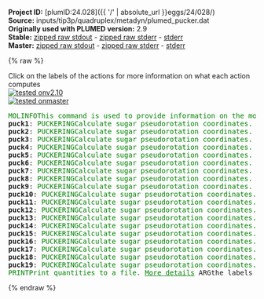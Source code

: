 **Project ID:** [plumID:24.028]({{ '/' | absolute_url }}eggs/24/028/)  
**Source:** inputs/tip3p/quadruplex/metadyn/plumed_pucker.dat  
**Originally used with PLUMED version:** 2.9  
**Stable:** [zipped raw stdout](plumed_pucker.dat.plumed.stdout.txt.zip) - [zipped raw stderr](plumed_pucker.dat.plumed.stderr.txt.zip) - [stderr](plumed_pucker.dat.plumed.stderr)  
**Master:** [zipped raw stdout](plumed_pucker.dat.plumed_master.stdout.txt.zip) - [zipped raw stderr](plumed_pucker.dat.plumed_master.stderr.txt.zip) - [stderr](plumed_pucker.dat.plumed_master.stderr)  

{% raw %}
<div class="plumedpreheader">
<div class="headerInfo" id="value_details_data/inputs/tip3p/quadruplex/metadyn/plumed_pucker.dat"> Click on the labels of the actions for more information on what each action computes </div>
<div class="containerBadge">
<div class="headerBadge"><a href="plumed_pucker.dat.plumed.stderr"><img src="https://img.shields.io/badge/v2.10-passing-green.svg" alt="tested onv2.10" /></a></div>
<div class="headerBadge"><a href="plumed_pucker.dat.plumed_master.stderr"><img src="https://img.shields.io/badge/master-passing-green.svg" alt="tested onmaster" /></a></div>
</div>
</div>
<pre class="plumedlisting">
<span class="plumedtooltip" style="color:green">MOLINFO<span class="right">This command is used to provide information on the molecules that are present in your system. <a href="https://www.plumed.org/doc-master/user-doc/html/MOLINFO" style="color:green">More details</a><i></i></span></span> <span class="plumedtooltip">STRUCTURE<span class="right">a file in pdb format containing a reference structure<i></i></span></span>=../conf.pdb <span class="plumedtooltip">MOLTYPE<span class="right"> what kind of molecule is contained in the pdb file - usually not needed since protein/RNA/DNA are compatible<i></i></span></span>=rna
<span style="display:none;" id="data/inputs/tip3p/quadruplex/metadyn/plumed_pucker.dat">The MOLINFO action with label <b></b> calculates something</span><b name="data/inputs/tip3p/quadruplex/metadyn/plumed_pucker.datpuck1" onclick='showPath("data/inputs/tip3p/quadruplex/metadyn/plumed_pucker.dat","data/inputs/tip3p/quadruplex/metadyn/plumed_pucker.datpuck1","data/inputs/tip3p/quadruplex/metadyn/plumed_pucker.datpuck1","brown")'>puck1</b>: <span class="plumedtooltip" style="color:green">PUCKERING<span class="right">Calculate sugar pseudorotation coordinates. <a href="https://www.plumed.org/doc-master/user-doc/html/PUCKERING" style="color:green">More details</a><i></i></span></span> <span class="plumedtooltip">ATOMS<span class="right">the five or six atoms of the sugar ring in the proper order<i></i></span></span>=<span class="plumedtooltip">@sugar-1<span class="right">the heavy atoms of the sugar in residue 1. <a href="https://www.plumed.org/doc-master/user-doc/html/MOLINFO">Click here</a> for more information. <i></i></span></span>
<span style="display:none;" id="data/inputs/tip3p/quadruplex/metadyn/plumed_pucker.datpuck1">The PUCKERING action with label <b>puck1</b> calculates the following quantities:<table  align="center" frame="void" width="95%" cellpadding="5%"><tr><td width="5%"><b> Quantity </b>  </td><td><b> Description </b> </td></tr><tr><td width="5%">puck1.phs</td><td>Pseudorotation phase (5 membered rings)</td></tr><tr><td width="5%">puck1.amp</td><td>Pseudorotation amplitude (5 membered rings)</td></tr><tr><td width="5%">puck1.Zx</td><td>Pseudorotation x Cartesian component (5 membered rings)</td></tr><tr><td width="5%">puck1.Zy</td><td>Pseudorotation y Cartesian component (5 membered rings)</td></tr><tr><td width="5%">puck1.phi</td><td>Pseudorotation phase (6 membered rings)</td></tr><tr><td width="5%">puck1.theta</td><td>Theta angle (6 membered rings)</td></tr><tr><td width="5%">puck1.amplitude</td><td>Pseudorotation amplitude (6 membered rings)</td></tr><tr><td width="5%">puck1.qx</td><td>Cartesian component x (6 membered rings)</td></tr><tr><td width="5%">puck1.qy</td><td>Cartesian component y (6 membered rings)</td></tr><tr><td width="5%">puck1.qz</td><td>Cartesian component z (6 membered rings)</td></tr></table></span><b name="data/inputs/tip3p/quadruplex/metadyn/plumed_pucker.datpuck2" onclick='showPath("data/inputs/tip3p/quadruplex/metadyn/plumed_pucker.dat","data/inputs/tip3p/quadruplex/metadyn/plumed_pucker.datpuck2","data/inputs/tip3p/quadruplex/metadyn/plumed_pucker.datpuck2","brown")'>puck2</b>: <span class="plumedtooltip" style="color:green">PUCKERING<span class="right">Calculate sugar pseudorotation coordinates. <a href="https://www.plumed.org/doc-master/user-doc/html/PUCKERING" style="color:green">More details</a><i></i></span></span> <span class="plumedtooltip">ATOMS<span class="right">the five or six atoms of the sugar ring in the proper order<i></i></span></span>=<span class="plumedtooltip">@sugar-2<span class="right">the heavy atoms of the sugar in residue 2. <a href="https://www.plumed.org/doc-master/user-doc/html/MOLINFO">Click here</a> for more information. <i></i></span></span>
<span style="display:none;" id="data/inputs/tip3p/quadruplex/metadyn/plumed_pucker.datpuck2">The PUCKERING action with label <b>puck2</b> calculates the following quantities:<table  align="center" frame="void" width="95%" cellpadding="5%"><tr><td width="5%"><b> Quantity </b>  </td><td><b> Description </b> </td></tr><tr><td width="5%">puck2.phs</td><td>Pseudorotation phase (5 membered rings)</td></tr><tr><td width="5%">puck2.amp</td><td>Pseudorotation amplitude (5 membered rings)</td></tr><tr><td width="5%">puck2.Zx</td><td>Pseudorotation x Cartesian component (5 membered rings)</td></tr><tr><td width="5%">puck2.Zy</td><td>Pseudorotation y Cartesian component (5 membered rings)</td></tr><tr><td width="5%">puck2.phi</td><td>Pseudorotation phase (6 membered rings)</td></tr><tr><td width="5%">puck2.theta</td><td>Theta angle (6 membered rings)</td></tr><tr><td width="5%">puck2.amplitude</td><td>Pseudorotation amplitude (6 membered rings)</td></tr><tr><td width="5%">puck2.qx</td><td>Cartesian component x (6 membered rings)</td></tr><tr><td width="5%">puck2.qy</td><td>Cartesian component y (6 membered rings)</td></tr><tr><td width="5%">puck2.qz</td><td>Cartesian component z (6 membered rings)</td></tr></table></span><b name="data/inputs/tip3p/quadruplex/metadyn/plumed_pucker.datpuck3" onclick='showPath("data/inputs/tip3p/quadruplex/metadyn/plumed_pucker.dat","data/inputs/tip3p/quadruplex/metadyn/plumed_pucker.datpuck3","data/inputs/tip3p/quadruplex/metadyn/plumed_pucker.datpuck3","brown")'>puck3</b>: <span class="plumedtooltip" style="color:green">PUCKERING<span class="right">Calculate sugar pseudorotation coordinates. <a href="https://www.plumed.org/doc-master/user-doc/html/PUCKERING" style="color:green">More details</a><i></i></span></span> <span class="plumedtooltip">ATOMS<span class="right">the five or six atoms of the sugar ring in the proper order<i></i></span></span>=<span class="plumedtooltip">@sugar-3<span class="right">the heavy atoms of the sugar in residue 3. <a href="https://www.plumed.org/doc-master/user-doc/html/MOLINFO">Click here</a> for more information. <i></i></span></span>
<span style="display:none;" id="data/inputs/tip3p/quadruplex/metadyn/plumed_pucker.datpuck3">The PUCKERING action with label <b>puck3</b> calculates the following quantities:<table  align="center" frame="void" width="95%" cellpadding="5%"><tr><td width="5%"><b> Quantity </b>  </td><td><b> Description </b> </td></tr><tr><td width="5%">puck3.phs</td><td>Pseudorotation phase (5 membered rings)</td></tr><tr><td width="5%">puck3.amp</td><td>Pseudorotation amplitude (5 membered rings)</td></tr><tr><td width="5%">puck3.Zx</td><td>Pseudorotation x Cartesian component (5 membered rings)</td></tr><tr><td width="5%">puck3.Zy</td><td>Pseudorotation y Cartesian component (5 membered rings)</td></tr><tr><td width="5%">puck3.phi</td><td>Pseudorotation phase (6 membered rings)</td></tr><tr><td width="5%">puck3.theta</td><td>Theta angle (6 membered rings)</td></tr><tr><td width="5%">puck3.amplitude</td><td>Pseudorotation amplitude (6 membered rings)</td></tr><tr><td width="5%">puck3.qx</td><td>Cartesian component x (6 membered rings)</td></tr><tr><td width="5%">puck3.qy</td><td>Cartesian component y (6 membered rings)</td></tr><tr><td width="5%">puck3.qz</td><td>Cartesian component z (6 membered rings)</td></tr></table></span><b name="data/inputs/tip3p/quadruplex/metadyn/plumed_pucker.datpuck4" onclick='showPath("data/inputs/tip3p/quadruplex/metadyn/plumed_pucker.dat","data/inputs/tip3p/quadruplex/metadyn/plumed_pucker.datpuck4","data/inputs/tip3p/quadruplex/metadyn/plumed_pucker.datpuck4","brown")'>puck4</b>: <span class="plumedtooltip" style="color:green">PUCKERING<span class="right">Calculate sugar pseudorotation coordinates. <a href="https://www.plumed.org/doc-master/user-doc/html/PUCKERING" style="color:green">More details</a><i></i></span></span> <span class="plumedtooltip">ATOMS<span class="right">the five or six atoms of the sugar ring in the proper order<i></i></span></span>=<span class="plumedtooltip">@sugar-4<span class="right">the heavy atoms of the sugar in residue 4. <a href="https://www.plumed.org/doc-master/user-doc/html/MOLINFO">Click here</a> for more information. <i></i></span></span>
<span style="display:none;" id="data/inputs/tip3p/quadruplex/metadyn/plumed_pucker.datpuck4">The PUCKERING action with label <b>puck4</b> calculates the following quantities:<table  align="center" frame="void" width="95%" cellpadding="5%"><tr><td width="5%"><b> Quantity </b>  </td><td><b> Description </b> </td></tr><tr><td width="5%">puck4.phs</td><td>Pseudorotation phase (5 membered rings)</td></tr><tr><td width="5%">puck4.amp</td><td>Pseudorotation amplitude (5 membered rings)</td></tr><tr><td width="5%">puck4.Zx</td><td>Pseudorotation x Cartesian component (5 membered rings)</td></tr><tr><td width="5%">puck4.Zy</td><td>Pseudorotation y Cartesian component (5 membered rings)</td></tr><tr><td width="5%">puck4.phi</td><td>Pseudorotation phase (6 membered rings)</td></tr><tr><td width="5%">puck4.theta</td><td>Theta angle (6 membered rings)</td></tr><tr><td width="5%">puck4.amplitude</td><td>Pseudorotation amplitude (6 membered rings)</td></tr><tr><td width="5%">puck4.qx</td><td>Cartesian component x (6 membered rings)</td></tr><tr><td width="5%">puck4.qy</td><td>Cartesian component y (6 membered rings)</td></tr><tr><td width="5%">puck4.qz</td><td>Cartesian component z (6 membered rings)</td></tr></table></span><b name="data/inputs/tip3p/quadruplex/metadyn/plumed_pucker.datpuck5" onclick='showPath("data/inputs/tip3p/quadruplex/metadyn/plumed_pucker.dat","data/inputs/tip3p/quadruplex/metadyn/plumed_pucker.datpuck5","data/inputs/tip3p/quadruplex/metadyn/plumed_pucker.datpuck5","brown")'>puck5</b>: <span class="plumedtooltip" style="color:green">PUCKERING<span class="right">Calculate sugar pseudorotation coordinates. <a href="https://www.plumed.org/doc-master/user-doc/html/PUCKERING" style="color:green">More details</a><i></i></span></span> <span class="plumedtooltip">ATOMS<span class="right">the five or six atoms of the sugar ring in the proper order<i></i></span></span>=<span class="plumedtooltip">@sugar-5<span class="right">the heavy atoms of the sugar in residue 5. <a href="https://www.plumed.org/doc-master/user-doc/html/MOLINFO">Click here</a> for more information. <i></i></span></span>
<span style="display:none;" id="data/inputs/tip3p/quadruplex/metadyn/plumed_pucker.datpuck5">The PUCKERING action with label <b>puck5</b> calculates the following quantities:<table  align="center" frame="void" width="95%" cellpadding="5%"><tr><td width="5%"><b> Quantity </b>  </td><td><b> Description </b> </td></tr><tr><td width="5%">puck5.phs</td><td>Pseudorotation phase (5 membered rings)</td></tr><tr><td width="5%">puck5.amp</td><td>Pseudorotation amplitude (5 membered rings)</td></tr><tr><td width="5%">puck5.Zx</td><td>Pseudorotation x Cartesian component (5 membered rings)</td></tr><tr><td width="5%">puck5.Zy</td><td>Pseudorotation y Cartesian component (5 membered rings)</td></tr><tr><td width="5%">puck5.phi</td><td>Pseudorotation phase (6 membered rings)</td></tr><tr><td width="5%">puck5.theta</td><td>Theta angle (6 membered rings)</td></tr><tr><td width="5%">puck5.amplitude</td><td>Pseudorotation amplitude (6 membered rings)</td></tr><tr><td width="5%">puck5.qx</td><td>Cartesian component x (6 membered rings)</td></tr><tr><td width="5%">puck5.qy</td><td>Cartesian component y (6 membered rings)</td></tr><tr><td width="5%">puck5.qz</td><td>Cartesian component z (6 membered rings)</td></tr></table></span><b name="data/inputs/tip3p/quadruplex/metadyn/plumed_pucker.datpuck6" onclick='showPath("data/inputs/tip3p/quadruplex/metadyn/plumed_pucker.dat","data/inputs/tip3p/quadruplex/metadyn/plumed_pucker.datpuck6","data/inputs/tip3p/quadruplex/metadyn/plumed_pucker.datpuck6","brown")'>puck6</b>: <span class="plumedtooltip" style="color:green">PUCKERING<span class="right">Calculate sugar pseudorotation coordinates. <a href="https://www.plumed.org/doc-master/user-doc/html/PUCKERING" style="color:green">More details</a><i></i></span></span> <span class="plumedtooltip">ATOMS<span class="right">the five or six atoms of the sugar ring in the proper order<i></i></span></span>=<span class="plumedtooltip">@sugar-6<span class="right">the heavy atoms of the sugar in residue 6. <a href="https://www.plumed.org/doc-master/user-doc/html/MOLINFO">Click here</a> for more information. <i></i></span></span>
<span style="display:none;" id="data/inputs/tip3p/quadruplex/metadyn/plumed_pucker.datpuck6">The PUCKERING action with label <b>puck6</b> calculates the following quantities:<table  align="center" frame="void" width="95%" cellpadding="5%"><tr><td width="5%"><b> Quantity </b>  </td><td><b> Description </b> </td></tr><tr><td width="5%">puck6.phs</td><td>Pseudorotation phase (5 membered rings)</td></tr><tr><td width="5%">puck6.amp</td><td>Pseudorotation amplitude (5 membered rings)</td></tr><tr><td width="5%">puck6.Zx</td><td>Pseudorotation x Cartesian component (5 membered rings)</td></tr><tr><td width="5%">puck6.Zy</td><td>Pseudorotation y Cartesian component (5 membered rings)</td></tr><tr><td width="5%">puck6.phi</td><td>Pseudorotation phase (6 membered rings)</td></tr><tr><td width="5%">puck6.theta</td><td>Theta angle (6 membered rings)</td></tr><tr><td width="5%">puck6.amplitude</td><td>Pseudorotation amplitude (6 membered rings)</td></tr><tr><td width="5%">puck6.qx</td><td>Cartesian component x (6 membered rings)</td></tr><tr><td width="5%">puck6.qy</td><td>Cartesian component y (6 membered rings)</td></tr><tr><td width="5%">puck6.qz</td><td>Cartesian component z (6 membered rings)</td></tr></table></span><b name="data/inputs/tip3p/quadruplex/metadyn/plumed_pucker.datpuck7" onclick='showPath("data/inputs/tip3p/quadruplex/metadyn/plumed_pucker.dat","data/inputs/tip3p/quadruplex/metadyn/plumed_pucker.datpuck7","data/inputs/tip3p/quadruplex/metadyn/plumed_pucker.datpuck7","brown")'>puck7</b>: <span class="plumedtooltip" style="color:green">PUCKERING<span class="right">Calculate sugar pseudorotation coordinates. <a href="https://www.plumed.org/doc-master/user-doc/html/PUCKERING" style="color:green">More details</a><i></i></span></span> <span class="plumedtooltip">ATOMS<span class="right">the five or six atoms of the sugar ring in the proper order<i></i></span></span>=<span class="plumedtooltip">@sugar-7<span class="right">the heavy atoms of the sugar in residue 7. <a href="https://www.plumed.org/doc-master/user-doc/html/MOLINFO">Click here</a> for more information. <i></i></span></span>
<span style="display:none;" id="data/inputs/tip3p/quadruplex/metadyn/plumed_pucker.datpuck7">The PUCKERING action with label <b>puck7</b> calculates the following quantities:<table  align="center" frame="void" width="95%" cellpadding="5%"><tr><td width="5%"><b> Quantity </b>  </td><td><b> Description </b> </td></tr><tr><td width="5%">puck7.phs</td><td>Pseudorotation phase (5 membered rings)</td></tr><tr><td width="5%">puck7.amp</td><td>Pseudorotation amplitude (5 membered rings)</td></tr><tr><td width="5%">puck7.Zx</td><td>Pseudorotation x Cartesian component (5 membered rings)</td></tr><tr><td width="5%">puck7.Zy</td><td>Pseudorotation y Cartesian component (5 membered rings)</td></tr><tr><td width="5%">puck7.phi</td><td>Pseudorotation phase (6 membered rings)</td></tr><tr><td width="5%">puck7.theta</td><td>Theta angle (6 membered rings)</td></tr><tr><td width="5%">puck7.amplitude</td><td>Pseudorotation amplitude (6 membered rings)</td></tr><tr><td width="5%">puck7.qx</td><td>Cartesian component x (6 membered rings)</td></tr><tr><td width="5%">puck7.qy</td><td>Cartesian component y (6 membered rings)</td></tr><tr><td width="5%">puck7.qz</td><td>Cartesian component z (6 membered rings)</td></tr></table></span><b name="data/inputs/tip3p/quadruplex/metadyn/plumed_pucker.datpuck8" onclick='showPath("data/inputs/tip3p/quadruplex/metadyn/plumed_pucker.dat","data/inputs/tip3p/quadruplex/metadyn/plumed_pucker.datpuck8","data/inputs/tip3p/quadruplex/metadyn/plumed_pucker.datpuck8","brown")'>puck8</b>: <span class="plumedtooltip" style="color:green">PUCKERING<span class="right">Calculate sugar pseudorotation coordinates. <a href="https://www.plumed.org/doc-master/user-doc/html/PUCKERING" style="color:green">More details</a><i></i></span></span> <span class="plumedtooltip">ATOMS<span class="right">the five or six atoms of the sugar ring in the proper order<i></i></span></span>=<span class="plumedtooltip">@sugar-8<span class="right">the heavy atoms of the sugar in residue 8. <a href="https://www.plumed.org/doc-master/user-doc/html/MOLINFO">Click here</a> for more information. <i></i></span></span>
<span style="display:none;" id="data/inputs/tip3p/quadruplex/metadyn/plumed_pucker.datpuck8">The PUCKERING action with label <b>puck8</b> calculates the following quantities:<table  align="center" frame="void" width="95%" cellpadding="5%"><tr><td width="5%"><b> Quantity </b>  </td><td><b> Description </b> </td></tr><tr><td width="5%">puck8.phs</td><td>Pseudorotation phase (5 membered rings)</td></tr><tr><td width="5%">puck8.amp</td><td>Pseudorotation amplitude (5 membered rings)</td></tr><tr><td width="5%">puck8.Zx</td><td>Pseudorotation x Cartesian component (5 membered rings)</td></tr><tr><td width="5%">puck8.Zy</td><td>Pseudorotation y Cartesian component (5 membered rings)</td></tr><tr><td width="5%">puck8.phi</td><td>Pseudorotation phase (6 membered rings)</td></tr><tr><td width="5%">puck8.theta</td><td>Theta angle (6 membered rings)</td></tr><tr><td width="5%">puck8.amplitude</td><td>Pseudorotation amplitude (6 membered rings)</td></tr><tr><td width="5%">puck8.qx</td><td>Cartesian component x (6 membered rings)</td></tr><tr><td width="5%">puck8.qy</td><td>Cartesian component y (6 membered rings)</td></tr><tr><td width="5%">puck8.qz</td><td>Cartesian component z (6 membered rings)</td></tr></table></span><b name="data/inputs/tip3p/quadruplex/metadyn/plumed_pucker.datpuck9" onclick='showPath("data/inputs/tip3p/quadruplex/metadyn/plumed_pucker.dat","data/inputs/tip3p/quadruplex/metadyn/plumed_pucker.datpuck9","data/inputs/tip3p/quadruplex/metadyn/plumed_pucker.datpuck9","brown")'>puck9</b>: <span class="plumedtooltip" style="color:green">PUCKERING<span class="right">Calculate sugar pseudorotation coordinates. <a href="https://www.plumed.org/doc-master/user-doc/html/PUCKERING" style="color:green">More details</a><i></i></span></span> <span class="plumedtooltip">ATOMS<span class="right">the five or six atoms of the sugar ring in the proper order<i></i></span></span>=<span class="plumedtooltip">@sugar-9<span class="right">the heavy atoms of the sugar in residue 9. <a href="https://www.plumed.org/doc-master/user-doc/html/MOLINFO">Click here</a> for more information. <i></i></span></span>
<span style="display:none;" id="data/inputs/tip3p/quadruplex/metadyn/plumed_pucker.datpuck9">The PUCKERING action with label <b>puck9</b> calculates the following quantities:<table  align="center" frame="void" width="95%" cellpadding="5%"><tr><td width="5%"><b> Quantity </b>  </td><td><b> Description </b> </td></tr><tr><td width="5%">puck9.phs</td><td>Pseudorotation phase (5 membered rings)</td></tr><tr><td width="5%">puck9.amp</td><td>Pseudorotation amplitude (5 membered rings)</td></tr><tr><td width="5%">puck9.Zx</td><td>Pseudorotation x Cartesian component (5 membered rings)</td></tr><tr><td width="5%">puck9.Zy</td><td>Pseudorotation y Cartesian component (5 membered rings)</td></tr><tr><td width="5%">puck9.phi</td><td>Pseudorotation phase (6 membered rings)</td></tr><tr><td width="5%">puck9.theta</td><td>Theta angle (6 membered rings)</td></tr><tr><td width="5%">puck9.amplitude</td><td>Pseudorotation amplitude (6 membered rings)</td></tr><tr><td width="5%">puck9.qx</td><td>Cartesian component x (6 membered rings)</td></tr><tr><td width="5%">puck9.qy</td><td>Cartesian component y (6 membered rings)</td></tr><tr><td width="5%">puck9.qz</td><td>Cartesian component z (6 membered rings)</td></tr></table></span><b name="data/inputs/tip3p/quadruplex/metadyn/plumed_pucker.datpuck10" onclick='showPath("data/inputs/tip3p/quadruplex/metadyn/plumed_pucker.dat","data/inputs/tip3p/quadruplex/metadyn/plumed_pucker.datpuck10","data/inputs/tip3p/quadruplex/metadyn/plumed_pucker.datpuck10","brown")'>puck10</b>: <span class="plumedtooltip" style="color:green">PUCKERING<span class="right">Calculate sugar pseudorotation coordinates. <a href="https://www.plumed.org/doc-master/user-doc/html/PUCKERING" style="color:green">More details</a><i></i></span></span> <span class="plumedtooltip">ATOMS<span class="right">the five or six atoms of the sugar ring in the proper order<i></i></span></span>=<span class="plumedtooltip">@sugar-10<span class="right">the heavy atoms of the sugar in residue 10. <a href="https://www.plumed.org/doc-master/user-doc/html/MOLINFO">Click here</a> for more information. <i></i></span></span>
<span style="display:none;" id="data/inputs/tip3p/quadruplex/metadyn/plumed_pucker.datpuck10">The PUCKERING action with label <b>puck10</b> calculates the following quantities:<table  align="center" frame="void" width="95%" cellpadding="5%"><tr><td width="5%"><b> Quantity </b>  </td><td><b> Description </b> </td></tr><tr><td width="5%">puck10.phs</td><td>Pseudorotation phase (5 membered rings)</td></tr><tr><td width="5%">puck10.amp</td><td>Pseudorotation amplitude (5 membered rings)</td></tr><tr><td width="5%">puck10.Zx</td><td>Pseudorotation x Cartesian component (5 membered rings)</td></tr><tr><td width="5%">puck10.Zy</td><td>Pseudorotation y Cartesian component (5 membered rings)</td></tr><tr><td width="5%">puck10.phi</td><td>Pseudorotation phase (6 membered rings)</td></tr><tr><td width="5%">puck10.theta</td><td>Theta angle (6 membered rings)</td></tr><tr><td width="5%">puck10.amplitude</td><td>Pseudorotation amplitude (6 membered rings)</td></tr><tr><td width="5%">puck10.qx</td><td>Cartesian component x (6 membered rings)</td></tr><tr><td width="5%">puck10.qy</td><td>Cartesian component y (6 membered rings)</td></tr><tr><td width="5%">puck10.qz</td><td>Cartesian component z (6 membered rings)</td></tr></table></span><b name="data/inputs/tip3p/quadruplex/metadyn/plumed_pucker.datpuck11" onclick='showPath("data/inputs/tip3p/quadruplex/metadyn/plumed_pucker.dat","data/inputs/tip3p/quadruplex/metadyn/plumed_pucker.datpuck11","data/inputs/tip3p/quadruplex/metadyn/plumed_pucker.datpuck11","brown")'>puck11</b>: <span class="plumedtooltip" style="color:green">PUCKERING<span class="right">Calculate sugar pseudorotation coordinates. <a href="https://www.plumed.org/doc-master/user-doc/html/PUCKERING" style="color:green">More details</a><i></i></span></span> <span class="plumedtooltip">ATOMS<span class="right">the five or six atoms of the sugar ring in the proper order<i></i></span></span>=<span class="plumedtooltip">@sugar-11<span class="right">the heavy atoms of the sugar in residue 11. <a href="https://www.plumed.org/doc-master/user-doc/html/MOLINFO">Click here</a> for more information. <i></i></span></span>
<span style="display:none;" id="data/inputs/tip3p/quadruplex/metadyn/plumed_pucker.datpuck11">The PUCKERING action with label <b>puck11</b> calculates the following quantities:<table  align="center" frame="void" width="95%" cellpadding="5%"><tr><td width="5%"><b> Quantity </b>  </td><td><b> Description </b> </td></tr><tr><td width="5%">puck11.phs</td><td>Pseudorotation phase (5 membered rings)</td></tr><tr><td width="5%">puck11.amp</td><td>Pseudorotation amplitude (5 membered rings)</td></tr><tr><td width="5%">puck11.Zx</td><td>Pseudorotation x Cartesian component (5 membered rings)</td></tr><tr><td width="5%">puck11.Zy</td><td>Pseudorotation y Cartesian component (5 membered rings)</td></tr><tr><td width="5%">puck11.phi</td><td>Pseudorotation phase (6 membered rings)</td></tr><tr><td width="5%">puck11.theta</td><td>Theta angle (6 membered rings)</td></tr><tr><td width="5%">puck11.amplitude</td><td>Pseudorotation amplitude (6 membered rings)</td></tr><tr><td width="5%">puck11.qx</td><td>Cartesian component x (6 membered rings)</td></tr><tr><td width="5%">puck11.qy</td><td>Cartesian component y (6 membered rings)</td></tr><tr><td width="5%">puck11.qz</td><td>Cartesian component z (6 membered rings)</td></tr></table></span><b name="data/inputs/tip3p/quadruplex/metadyn/plumed_pucker.datpuck12" onclick='showPath("data/inputs/tip3p/quadruplex/metadyn/plumed_pucker.dat","data/inputs/tip3p/quadruplex/metadyn/plumed_pucker.datpuck12","data/inputs/tip3p/quadruplex/metadyn/plumed_pucker.datpuck12","brown")'>puck12</b>: <span class="plumedtooltip" style="color:green">PUCKERING<span class="right">Calculate sugar pseudorotation coordinates. <a href="https://www.plumed.org/doc-master/user-doc/html/PUCKERING" style="color:green">More details</a><i></i></span></span> <span class="plumedtooltip">ATOMS<span class="right">the five or six atoms of the sugar ring in the proper order<i></i></span></span>=<span class="plumedtooltip">@sugar-12<span class="right">the heavy atoms of the sugar in residue 12. <a href="https://www.plumed.org/doc-master/user-doc/html/MOLINFO">Click here</a> for more information. <i></i></span></span>
<span style="display:none;" id="data/inputs/tip3p/quadruplex/metadyn/plumed_pucker.datpuck12">The PUCKERING action with label <b>puck12</b> calculates the following quantities:<table  align="center" frame="void" width="95%" cellpadding="5%"><tr><td width="5%"><b> Quantity </b>  </td><td><b> Description </b> </td></tr><tr><td width="5%">puck12.phs</td><td>Pseudorotation phase (5 membered rings)</td></tr><tr><td width="5%">puck12.amp</td><td>Pseudorotation amplitude (5 membered rings)</td></tr><tr><td width="5%">puck12.Zx</td><td>Pseudorotation x Cartesian component (5 membered rings)</td></tr><tr><td width="5%">puck12.Zy</td><td>Pseudorotation y Cartesian component (5 membered rings)</td></tr><tr><td width="5%">puck12.phi</td><td>Pseudorotation phase (6 membered rings)</td></tr><tr><td width="5%">puck12.theta</td><td>Theta angle (6 membered rings)</td></tr><tr><td width="5%">puck12.amplitude</td><td>Pseudorotation amplitude (6 membered rings)</td></tr><tr><td width="5%">puck12.qx</td><td>Cartesian component x (6 membered rings)</td></tr><tr><td width="5%">puck12.qy</td><td>Cartesian component y (6 membered rings)</td></tr><tr><td width="5%">puck12.qz</td><td>Cartesian component z (6 membered rings)</td></tr></table></span><b name="data/inputs/tip3p/quadruplex/metadyn/plumed_pucker.datpuck13" onclick='showPath("data/inputs/tip3p/quadruplex/metadyn/plumed_pucker.dat","data/inputs/tip3p/quadruplex/metadyn/plumed_pucker.datpuck13","data/inputs/tip3p/quadruplex/metadyn/plumed_pucker.datpuck13","brown")'>puck13</b>: <span class="plumedtooltip" style="color:green">PUCKERING<span class="right">Calculate sugar pseudorotation coordinates. <a href="https://www.plumed.org/doc-master/user-doc/html/PUCKERING" style="color:green">More details</a><i></i></span></span> <span class="plumedtooltip">ATOMS<span class="right">the five or six atoms of the sugar ring in the proper order<i></i></span></span>=<span class="plumedtooltip">@sugar-13<span class="right">the heavy atoms of the sugar in residue 13. <a href="https://www.plumed.org/doc-master/user-doc/html/MOLINFO">Click here</a> for more information. <i></i></span></span>
<span style="display:none;" id="data/inputs/tip3p/quadruplex/metadyn/plumed_pucker.datpuck13">The PUCKERING action with label <b>puck13</b> calculates the following quantities:<table  align="center" frame="void" width="95%" cellpadding="5%"><tr><td width="5%"><b> Quantity </b>  </td><td><b> Description </b> </td></tr><tr><td width="5%">puck13.phs</td><td>Pseudorotation phase (5 membered rings)</td></tr><tr><td width="5%">puck13.amp</td><td>Pseudorotation amplitude (5 membered rings)</td></tr><tr><td width="5%">puck13.Zx</td><td>Pseudorotation x Cartesian component (5 membered rings)</td></tr><tr><td width="5%">puck13.Zy</td><td>Pseudorotation y Cartesian component (5 membered rings)</td></tr><tr><td width="5%">puck13.phi</td><td>Pseudorotation phase (6 membered rings)</td></tr><tr><td width="5%">puck13.theta</td><td>Theta angle (6 membered rings)</td></tr><tr><td width="5%">puck13.amplitude</td><td>Pseudorotation amplitude (6 membered rings)</td></tr><tr><td width="5%">puck13.qx</td><td>Cartesian component x (6 membered rings)</td></tr><tr><td width="5%">puck13.qy</td><td>Cartesian component y (6 membered rings)</td></tr><tr><td width="5%">puck13.qz</td><td>Cartesian component z (6 membered rings)</td></tr></table></span><b name="data/inputs/tip3p/quadruplex/metadyn/plumed_pucker.datpuck14" onclick='showPath("data/inputs/tip3p/quadruplex/metadyn/plumed_pucker.dat","data/inputs/tip3p/quadruplex/metadyn/plumed_pucker.datpuck14","data/inputs/tip3p/quadruplex/metadyn/plumed_pucker.datpuck14","brown")'>puck14</b>: <span class="plumedtooltip" style="color:green">PUCKERING<span class="right">Calculate sugar pseudorotation coordinates. <a href="https://www.plumed.org/doc-master/user-doc/html/PUCKERING" style="color:green">More details</a><i></i></span></span> <span class="plumedtooltip">ATOMS<span class="right">the five or six atoms of the sugar ring in the proper order<i></i></span></span>=<span class="plumedtooltip">@sugar-14<span class="right">the heavy atoms of the sugar in residue 14. <a href="https://www.plumed.org/doc-master/user-doc/html/MOLINFO">Click here</a> for more information. <i></i></span></span>
<span style="display:none;" id="data/inputs/tip3p/quadruplex/metadyn/plumed_pucker.datpuck14">The PUCKERING action with label <b>puck14</b> calculates the following quantities:<table  align="center" frame="void" width="95%" cellpadding="5%"><tr><td width="5%"><b> Quantity </b>  </td><td><b> Description </b> </td></tr><tr><td width="5%">puck14.phs</td><td>Pseudorotation phase (5 membered rings)</td></tr><tr><td width="5%">puck14.amp</td><td>Pseudorotation amplitude (5 membered rings)</td></tr><tr><td width="5%">puck14.Zx</td><td>Pseudorotation x Cartesian component (5 membered rings)</td></tr><tr><td width="5%">puck14.Zy</td><td>Pseudorotation y Cartesian component (5 membered rings)</td></tr><tr><td width="5%">puck14.phi</td><td>Pseudorotation phase (6 membered rings)</td></tr><tr><td width="5%">puck14.theta</td><td>Theta angle (6 membered rings)</td></tr><tr><td width="5%">puck14.amplitude</td><td>Pseudorotation amplitude (6 membered rings)</td></tr><tr><td width="5%">puck14.qx</td><td>Cartesian component x (6 membered rings)</td></tr><tr><td width="5%">puck14.qy</td><td>Cartesian component y (6 membered rings)</td></tr><tr><td width="5%">puck14.qz</td><td>Cartesian component z (6 membered rings)</td></tr></table></span><b name="data/inputs/tip3p/quadruplex/metadyn/plumed_pucker.datpuck15" onclick='showPath("data/inputs/tip3p/quadruplex/metadyn/plumed_pucker.dat","data/inputs/tip3p/quadruplex/metadyn/plumed_pucker.datpuck15","data/inputs/tip3p/quadruplex/metadyn/plumed_pucker.datpuck15","brown")'>puck15</b>: <span class="plumedtooltip" style="color:green">PUCKERING<span class="right">Calculate sugar pseudorotation coordinates. <a href="https://www.plumed.org/doc-master/user-doc/html/PUCKERING" style="color:green">More details</a><i></i></span></span> <span class="plumedtooltip">ATOMS<span class="right">the five or six atoms of the sugar ring in the proper order<i></i></span></span>=<span class="plumedtooltip">@sugar-15<span class="right">the heavy atoms of the sugar in residue 15. <a href="https://www.plumed.org/doc-master/user-doc/html/MOLINFO">Click here</a> for more information. <i></i></span></span>
<span style="display:none;" id="data/inputs/tip3p/quadruplex/metadyn/plumed_pucker.datpuck15">The PUCKERING action with label <b>puck15</b> calculates the following quantities:<table  align="center" frame="void" width="95%" cellpadding="5%"><tr><td width="5%"><b> Quantity </b>  </td><td><b> Description </b> </td></tr><tr><td width="5%">puck15.phs</td><td>Pseudorotation phase (5 membered rings)</td></tr><tr><td width="5%">puck15.amp</td><td>Pseudorotation amplitude (5 membered rings)</td></tr><tr><td width="5%">puck15.Zx</td><td>Pseudorotation x Cartesian component (5 membered rings)</td></tr><tr><td width="5%">puck15.Zy</td><td>Pseudorotation y Cartesian component (5 membered rings)</td></tr><tr><td width="5%">puck15.phi</td><td>Pseudorotation phase (6 membered rings)</td></tr><tr><td width="5%">puck15.theta</td><td>Theta angle (6 membered rings)</td></tr><tr><td width="5%">puck15.amplitude</td><td>Pseudorotation amplitude (6 membered rings)</td></tr><tr><td width="5%">puck15.qx</td><td>Cartesian component x (6 membered rings)</td></tr><tr><td width="5%">puck15.qy</td><td>Cartesian component y (6 membered rings)</td></tr><tr><td width="5%">puck15.qz</td><td>Cartesian component z (6 membered rings)</td></tr></table></span><b name="data/inputs/tip3p/quadruplex/metadyn/plumed_pucker.datpuck16" onclick='showPath("data/inputs/tip3p/quadruplex/metadyn/plumed_pucker.dat","data/inputs/tip3p/quadruplex/metadyn/plumed_pucker.datpuck16","data/inputs/tip3p/quadruplex/metadyn/plumed_pucker.datpuck16","brown")'>puck16</b>: <span class="plumedtooltip" style="color:green">PUCKERING<span class="right">Calculate sugar pseudorotation coordinates. <a href="https://www.plumed.org/doc-master/user-doc/html/PUCKERING" style="color:green">More details</a><i></i></span></span> <span class="plumedtooltip">ATOMS<span class="right">the five or six atoms of the sugar ring in the proper order<i></i></span></span>=<span class="plumedtooltip">@sugar-16<span class="right">the heavy atoms of the sugar in residue 16. <a href="https://www.plumed.org/doc-master/user-doc/html/MOLINFO">Click here</a> for more information. <i></i></span></span>
<span style="display:none;" id="data/inputs/tip3p/quadruplex/metadyn/plumed_pucker.datpuck16">The PUCKERING action with label <b>puck16</b> calculates the following quantities:<table  align="center" frame="void" width="95%" cellpadding="5%"><tr><td width="5%"><b> Quantity </b>  </td><td><b> Description </b> </td></tr><tr><td width="5%">puck16.phs</td><td>Pseudorotation phase (5 membered rings)</td></tr><tr><td width="5%">puck16.amp</td><td>Pseudorotation amplitude (5 membered rings)</td></tr><tr><td width="5%">puck16.Zx</td><td>Pseudorotation x Cartesian component (5 membered rings)</td></tr><tr><td width="5%">puck16.Zy</td><td>Pseudorotation y Cartesian component (5 membered rings)</td></tr><tr><td width="5%">puck16.phi</td><td>Pseudorotation phase (6 membered rings)</td></tr><tr><td width="5%">puck16.theta</td><td>Theta angle (6 membered rings)</td></tr><tr><td width="5%">puck16.amplitude</td><td>Pseudorotation amplitude (6 membered rings)</td></tr><tr><td width="5%">puck16.qx</td><td>Cartesian component x (6 membered rings)</td></tr><tr><td width="5%">puck16.qy</td><td>Cartesian component y (6 membered rings)</td></tr><tr><td width="5%">puck16.qz</td><td>Cartesian component z (6 membered rings)</td></tr></table></span><b name="data/inputs/tip3p/quadruplex/metadyn/plumed_pucker.datpuck17" onclick='showPath("data/inputs/tip3p/quadruplex/metadyn/plumed_pucker.dat","data/inputs/tip3p/quadruplex/metadyn/plumed_pucker.datpuck17","data/inputs/tip3p/quadruplex/metadyn/plumed_pucker.datpuck17","brown")'>puck17</b>: <span class="plumedtooltip" style="color:green">PUCKERING<span class="right">Calculate sugar pseudorotation coordinates. <a href="https://www.plumed.org/doc-master/user-doc/html/PUCKERING" style="color:green">More details</a><i></i></span></span> <span class="plumedtooltip">ATOMS<span class="right">the five or six atoms of the sugar ring in the proper order<i></i></span></span>=<span class="plumedtooltip">@sugar-17<span class="right">the heavy atoms of the sugar in residue 17. <a href="https://www.plumed.org/doc-master/user-doc/html/MOLINFO">Click here</a> for more information. <i></i></span></span>
<span style="display:none;" id="data/inputs/tip3p/quadruplex/metadyn/plumed_pucker.datpuck17">The PUCKERING action with label <b>puck17</b> calculates the following quantities:<table  align="center" frame="void" width="95%" cellpadding="5%"><tr><td width="5%"><b> Quantity </b>  </td><td><b> Description </b> </td></tr><tr><td width="5%">puck17.phs</td><td>Pseudorotation phase (5 membered rings)</td></tr><tr><td width="5%">puck17.amp</td><td>Pseudorotation amplitude (5 membered rings)</td></tr><tr><td width="5%">puck17.Zx</td><td>Pseudorotation x Cartesian component (5 membered rings)</td></tr><tr><td width="5%">puck17.Zy</td><td>Pseudorotation y Cartesian component (5 membered rings)</td></tr><tr><td width="5%">puck17.phi</td><td>Pseudorotation phase (6 membered rings)</td></tr><tr><td width="5%">puck17.theta</td><td>Theta angle (6 membered rings)</td></tr><tr><td width="5%">puck17.amplitude</td><td>Pseudorotation amplitude (6 membered rings)</td></tr><tr><td width="5%">puck17.qx</td><td>Cartesian component x (6 membered rings)</td></tr><tr><td width="5%">puck17.qy</td><td>Cartesian component y (6 membered rings)</td></tr><tr><td width="5%">puck17.qz</td><td>Cartesian component z (6 membered rings)</td></tr></table></span><b name="data/inputs/tip3p/quadruplex/metadyn/plumed_pucker.datpuck18" onclick='showPath("data/inputs/tip3p/quadruplex/metadyn/plumed_pucker.dat","data/inputs/tip3p/quadruplex/metadyn/plumed_pucker.datpuck18","data/inputs/tip3p/quadruplex/metadyn/plumed_pucker.datpuck18","brown")'>puck18</b>: <span class="plumedtooltip" style="color:green">PUCKERING<span class="right">Calculate sugar pseudorotation coordinates. <a href="https://www.plumed.org/doc-master/user-doc/html/PUCKERING" style="color:green">More details</a><i></i></span></span> <span class="plumedtooltip">ATOMS<span class="right">the five or six atoms of the sugar ring in the proper order<i></i></span></span>=<span class="plumedtooltip">@sugar-18<span class="right">the heavy atoms of the sugar in residue 18. <a href="https://www.plumed.org/doc-master/user-doc/html/MOLINFO">Click here</a> for more information. <i></i></span></span>
<span style="display:none;" id="data/inputs/tip3p/quadruplex/metadyn/plumed_pucker.datpuck18">The PUCKERING action with label <b>puck18</b> calculates the following quantities:<table  align="center" frame="void" width="95%" cellpadding="5%"><tr><td width="5%"><b> Quantity </b>  </td><td><b> Description </b> </td></tr><tr><td width="5%">puck18.phs</td><td>Pseudorotation phase (5 membered rings)</td></tr><tr><td width="5%">puck18.amp</td><td>Pseudorotation amplitude (5 membered rings)</td></tr><tr><td width="5%">puck18.Zx</td><td>Pseudorotation x Cartesian component (5 membered rings)</td></tr><tr><td width="5%">puck18.Zy</td><td>Pseudorotation y Cartesian component (5 membered rings)</td></tr><tr><td width="5%">puck18.phi</td><td>Pseudorotation phase (6 membered rings)</td></tr><tr><td width="5%">puck18.theta</td><td>Theta angle (6 membered rings)</td></tr><tr><td width="5%">puck18.amplitude</td><td>Pseudorotation amplitude (6 membered rings)</td></tr><tr><td width="5%">puck18.qx</td><td>Cartesian component x (6 membered rings)</td></tr><tr><td width="5%">puck18.qy</td><td>Cartesian component y (6 membered rings)</td></tr><tr><td width="5%">puck18.qz</td><td>Cartesian component z (6 membered rings)</td></tr></table></span><b name="data/inputs/tip3p/quadruplex/metadyn/plumed_pucker.datpuck19" onclick='showPath("data/inputs/tip3p/quadruplex/metadyn/plumed_pucker.dat","data/inputs/tip3p/quadruplex/metadyn/plumed_pucker.datpuck19","data/inputs/tip3p/quadruplex/metadyn/plumed_pucker.datpuck19","brown")'>puck19</b>: <span class="plumedtooltip" style="color:green">PUCKERING<span class="right">Calculate sugar pseudorotation coordinates. <a href="https://www.plumed.org/doc-master/user-doc/html/PUCKERING" style="color:green">More details</a><i></i></span></span> <span class="plumedtooltip">ATOMS<span class="right">the five or six atoms of the sugar ring in the proper order<i></i></span></span>=<span class="plumedtooltip">@sugar-19<span class="right">the heavy atoms of the sugar in residue 19. <a href="https://www.plumed.org/doc-master/user-doc/html/MOLINFO">Click here</a> for more information. <i></i></span></span>
<span style="display:none;" id="data/inputs/tip3p/quadruplex/metadyn/plumed_pucker.datpuck19">The PUCKERING action with label <b>puck19</b> calculates the following quantities:<table  align="center" frame="void" width="95%" cellpadding="5%"><tr><td width="5%"><b> Quantity </b>  </td><td><b> Description </b> </td></tr><tr><td width="5%">puck19.phs</td><td>Pseudorotation phase (5 membered rings)</td></tr><tr><td width="5%">puck19.amp</td><td>Pseudorotation amplitude (5 membered rings)</td></tr><tr><td width="5%">puck19.Zx</td><td>Pseudorotation x Cartesian component (5 membered rings)</td></tr><tr><td width="5%">puck19.Zy</td><td>Pseudorotation y Cartesian component (5 membered rings)</td></tr><tr><td width="5%">puck19.phi</td><td>Pseudorotation phase (6 membered rings)</td></tr><tr><td width="5%">puck19.theta</td><td>Theta angle (6 membered rings)</td></tr><tr><td width="5%">puck19.amplitude</td><td>Pseudorotation amplitude (6 membered rings)</td></tr><tr><td width="5%">puck19.qx</td><td>Cartesian component x (6 membered rings)</td></tr><tr><td width="5%">puck19.qy</td><td>Cartesian component y (6 membered rings)</td></tr><tr><td width="5%">puck19.qz</td><td>Cartesian component z (6 membered rings)</td></tr></table></span><span class="plumedtooltip" style="color:green">PRINT<span class="right">Print quantities to a file. <a href="https://www.plumed.org/doc-master/user-doc/html/PRINT" style="color:green">More details</a><i></i></span></span> <span class="plumedtooltip">ARG<span class="right">the labels of the values that you would like to print to the file<i></i></span></span>=<b name="data/inputs/tip3p/quadruplex/metadyn/plumed_pucker.datpuck1">puck1.Zx</b>,<b name="data/inputs/tip3p/quadruplex/metadyn/plumed_pucker.datpuck2">puck2.Zx</b>,<b name="data/inputs/tip3p/quadruplex/metadyn/plumed_pucker.datpuck3">puck3.Zx</b>,<b name="data/inputs/tip3p/quadruplex/metadyn/plumed_pucker.datpuck4">puck4.Zx</b>,<b name="data/inputs/tip3p/quadruplex/metadyn/plumed_pucker.datpuck5">puck5.Zx</b>,<b name="data/inputs/tip3p/quadruplex/metadyn/plumed_pucker.datpuck6">puck6.Zx</b>,<b name="data/inputs/tip3p/quadruplex/metadyn/plumed_pucker.datpuck7">puck7.Zx</b>,<b name="data/inputs/tip3p/quadruplex/metadyn/plumed_pucker.datpuck8">puck8.Zx</b>,<b name="data/inputs/tip3p/quadruplex/metadyn/plumed_pucker.datpuck9">puck9.Zx</b>,<b name="data/inputs/tip3p/quadruplex/metadyn/plumed_pucker.datpuck10">puck10.Zx</b>,<b name="data/inputs/tip3p/quadruplex/metadyn/plumed_pucker.datpuck11">puck11.Zx</b>,<b name="data/inputs/tip3p/quadruplex/metadyn/plumed_pucker.datpuck12">puck12.Zx</b>,<b name="data/inputs/tip3p/quadruplex/metadyn/plumed_pucker.datpuck13">puck13.Zx</b>,<b name="data/inputs/tip3p/quadruplex/metadyn/plumed_pucker.datpuck14">puck14.Zx</b>,<b name="data/inputs/tip3p/quadruplex/metadyn/plumed_pucker.datpuck15">puck15.Zx</b>,<b name="data/inputs/tip3p/quadruplex/metadyn/plumed_pucker.datpuck16">puck16.Zx</b>,<b name="data/inputs/tip3p/quadruplex/metadyn/plumed_pucker.datpuck17">puck17.Zx</b>,<b name="data/inputs/tip3p/quadruplex/metadyn/plumed_pucker.datpuck18">puck18.Zx</b>,<b name="data/inputs/tip3p/quadruplex/metadyn/plumed_pucker.datpuck19">puck19.Zx</b> <span class="plumedtooltip">FILE<span class="right">the name of the file on which to output these quantities<i></i></span></span>=ANALYSIS_PUCKERING
</pre>
{% endraw %}
